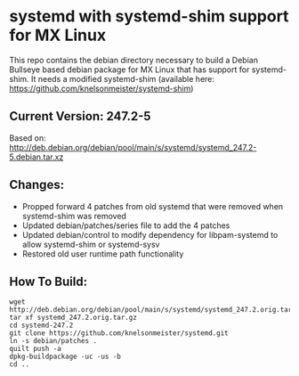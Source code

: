 # systemd with systemd-shim support for MX Linux
This repo contains the debian directory necessary to build a Debian Bullseye based debian package for MX Linux that has support for systemd-shim.  It needs a modified systemd-shim (available here: https://github.com/knelsonmeister/systemd-shim)

## Current Version: 247.2-5
Based on: http://deb.debian.org/debian/pool/main/s/systemd/systemd_247.2-5.debian.tar.xz

## Changes:
  - Propped forward 4 patches from old systemd that were removed when systemd-shim was removed
  - Updated debian/patches/series file to add the 4 patches
  - Updated debian/control to modify dependency for libpam-systemd to allow systemd-shim or systemd-sysv
  - Restored old user runtime path functionality

## How To Build:
```
wget http://deb.debian.org/debian/pool/main/s/systemd/systemd_247.2.orig.tar.gz
tar xf systemd_247.2.orig.tar.gz
cd systemd-247.2
git clone https://github.com/knelsonmeister/systemd.git
ln -s debian/patches .
quilt push -a
dpkg-buildpackage -uc -us -b
cd ..
```
